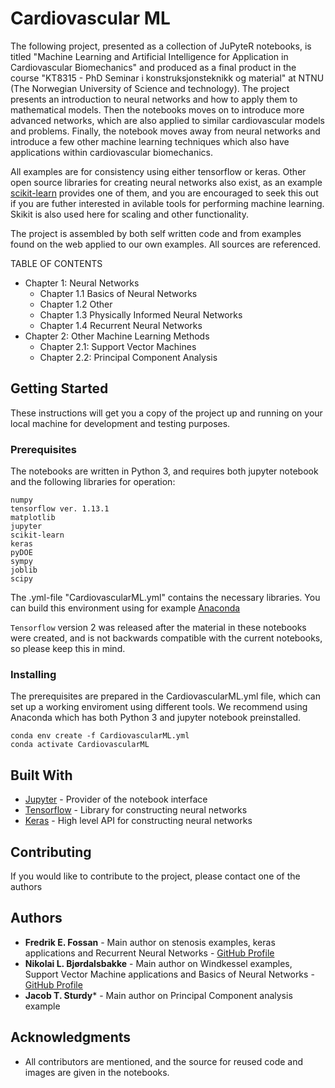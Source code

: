 # Cardiovascular ML

The following project, presented as a collection of JuPyteR notebooks, is titled "Machine Learning and Artificial Intelligence for Application in Cardiovascular Biomechanics" and produced as a final product in the course "KT8315 - PhD Seminar i konstruksjonsteknikk og material" at NTNU (The Norwegian University of Science and technology). The project presents an introduction to neural networks and how to apply them to mathematical models. Then the notebooks moves on to introduce more advanced networks, which are also applied to similar cardiovascular models and problems. Finally, the notebook moves away from neural networks and introduce a few other machine learning techniques which also have applications within cardiovascular biomechanics. 

All examples are for consistency using either tensorflow or keras. Other open source libraries for creating neural networks also exist, as an example [scikit-learn](https://scikit-learn.org/stable/modules/neural_networks_supervised.html) provides one of them, and you are encouraged to seek this out if you are futher interested in avilable tools for performing machine learning. Skikit is also used here for scaling and other functionality.

The project is assembled by both self written code and from examples found on the web applied to our own examples. All sources are referenced.

TABLE OF CONTENTS

* Chapter 1: Neural Networks
	- Chapter 1.1 Basics of Neural Networks
	- Chapter 1.2 Other
	- Chapter 1.3 Physically Informed Neural Networks
	- Chapter 1.4 Recurrent Neural Networks
* Chapter 2: Other Machine Learning Methods
	- Chapter 2.1: Support Vector Machines
	- Chapter 2.2: Principal Component Analysis

## Getting Started

These instructions will get you a copy of the project up and running on your local machine for development and testing purposes.

### Prerequisites

The notebooks are written in Python 3, and requires both jupyter notebook and the following libraries for operation:

```
numpy
tensorflow ver. 1.13.1
matplotlib
jupyter
scikit-learn
keras
pyDOE
sympy
joblib
scipy
```

The .yml-file "CardiovascularML.yml" contains the necessary libraries. You can build this environment using for example [Anaconda](https://www.anaconda.com/)

```Tensorflow``` version 2 was released after the material in these notebooks were created, and is not backwards compatible with the current notebooks, so please keep this in mind.


### Installing

The prerequisites are prepared in the CardiovascularML.yml file, which can set up a working enviroment using different tools. We recommend using Anaconda which has both Python 3 and jupyter notebook preinstalled.

```
conda env create -f CardiovascularML.yml
conda activate CardiovascularML
```

## Built With

* [Jupyter](https://jupyter.org/) - Provider of the notebook interface
* [Tensorflow](https://www.tensorflow.org/) - Library for constructing neural networks
* [Keras](https://keras.io/) - High level API for constructing neural networks

## Contributing

If you would like to contribute to the project, please contact one of the authors

## Authors

* **Fredrik E. Fossan** - Main author on stenosis examples, keras applications and Recurrent Neural Networks - [GitHub Profile](https://github.com/Fredf10)
* **Nikolai L. Bjørdalsbakke** - Main author on Windkessel examples, Support Vector Machine applications and Basics of Neural Networks - [GitHub Profile](https://github.com/Nikobjo)
* **Jacob T. Sturdy*** - Main author on Principal Component analysis example

## Acknowledgments

* All contributors are mentioned, and the source for reused code and images are given in the notebooks. 

